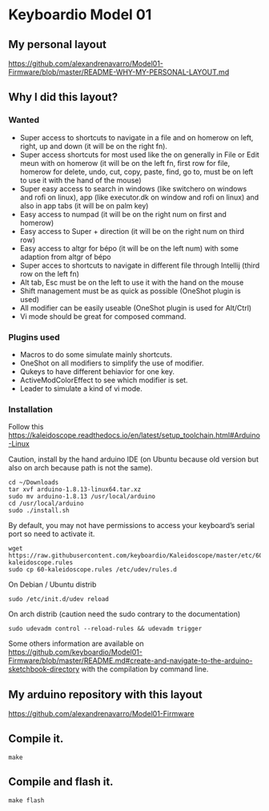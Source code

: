 # Keyboardio Model 01

## My personal layout 

https://github.com/alexandrenavarro/Model01-Firmware/blob/master/README-WHY-MY-PERSONAL-LAYOUT.md

## Why I did this layout?

### Wanted
* Super access to shortcuts to navigate in a file and on homerow on left, right, up and down (it will be on the right fn).
* Super access shortcuts for most used like the on generally in File or Edit meun with on homerow (it will be on the left fn, first row for file, homerow for delete, undo, cut, copy, paste, find, go to, must be on left to use it with the hand of the mouse)
* Super easy access to search in windows (like switchero on windows and rofi on linux), app (like executor.dk on window and rofi on linux) and also in app tabs (it will be on palm key)
* Easy access to numpad (it will be on the right num on first and homerow)
* Easy access to Super + direction (it will be on the right num on third row)
* Easy access to altgr for bépo (it will be on the left num) with some adaption from altgr of bépo
* Super acces to shortcuts to navigate in different file through Intellij (third row on the left fn)
* Alt tab, Esc must be on the left to use it with the hand on the mouse
* Shift management must be as quick as possible (OneShot plugin is used)
* All modifier can be easily useable (OneShot plugin is used for Alt/Ctrl)
* Vi mode should be great for composed command.

### Plugins used
* Macros to do some simulate mainly shortcuts.
* OneShot on all modifiers to simplify the use of modifier.
* Qukeys to have different behiavior for one key.
* ActiveModColorEffect to see which modifier is set.
* Leader to simulate a kind of vi mode.

### Installation

Follow this https://kaleidoscope.readthedocs.io/en/latest/setup_toolchain.html#Arduino-Linux

Caution, install by the hand arduino IDE (on Ubuntu because old version but also on arch because path is not the same).

    cd ~/Downloads
    tar xvf arduino-1.8.13-linux64.tar.xz
    sudo mv arduino-1.8.13 /usr/local/arduino
    cd /usr/local/arduino
    sudo ./install.sh
    
By default, you may not have permissions to access your keyboard’s serial port so need to activate it.
    
    wget https://raw.githubusercontent.com/keyboardio/Kaleidoscope/master/etc/60-kaleidoscope.rules
    sudo cp 60-kaleidoscope.rules /etc/udev/rules.d

On Debian / Ubuntu distrib
    
    sudo /etc/init.d/udev reload

On arch distrib (caution need the sudo contrary to the documentation)
    
    sudo udevadm control --reload-rules && udevadm trigger
    
       

Some others information are available on https://github.com/keyboardio/Model01-Firmware/blob/master/README.md#create-and-navigate-to-the-arduino-sketchbook-directory with the compilation by command line.


## My arduino repository with this layout
https://github.com/alexandrenavarro/Model01-Firmware


## Compile it.

    make
    
## Compile and flash it.

    make flash

